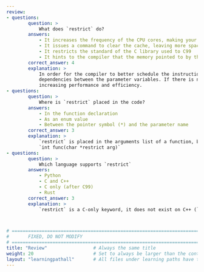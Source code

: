 ```yaml
---
review:
- questions:
        question: >
            What does `restrict` do?
        answers:
            - It increases the frequency of the CPU cores, making your program run faster
            - It issues a command to clear the cache, leaving more space for your program
            - It restricts the standard of the C library used to C99
            - It hints to the compiler that the memory pointed to by the parameter cannot be accessed by any other means inside a particular function except using this pointer
        correct_answer: 4                   
        explanation: >
            In order for the compiler to better schedule the instructions of a function, it needs to know if there are any
            dependencies between the parameter variables. If there is no dependency, usually the compiler can group together instructions
            increasing performance and efficiency.
- questions:
        question: >
            Where is `restrict` placed in the code?
        answers:
            - In the function declaration
            - As an enum value
            - Between the pointer symbol (*) and the parameter name
        correct_answer: 3
        explanation: >
            `restrict` is placed in the arguments list of a function, between the * and the parameter name, like this:
            `int func(char *restrict arg)`   
- questions:
        question: >
            Which language supports `restrict`
        answers:
            - Python
            - C and C++
            - C only (after C99)
            - Rust
        correct_answer: 3
        explanation: >
            `restrict` is a C-only keyword, it does not exist on C++ (`__restrict__` does, but it does not have the same function)



# ================================================================================
#       FIXED, DO NOT MODIFY
# ================================================================================
title: "Review"                 # Always the same title
weight: 20                      # Set to always be larger than the content in this path
layout: "learningpathall"       # All files under learning paths have this same wrapper
---
```

